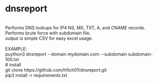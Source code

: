 # dnsreport
<BR>
Performs DNS lookups for IP4 NS, MX, TXT, A, and CNAME records. <BR>
Performs brute force with subdomain file.<BR>
output is simple CSV for easy excel usage.<BR>
<BR>
EXAMPLE:<BR>
puython3 dnsreport --domain mydomain.com --subdomain subdomain-100.txt
  <BR>
# install <BR>
    git clone https://github.com/h1tch01/dnsreport.git <BR>
    pip3 install -r requirements.txt
    

